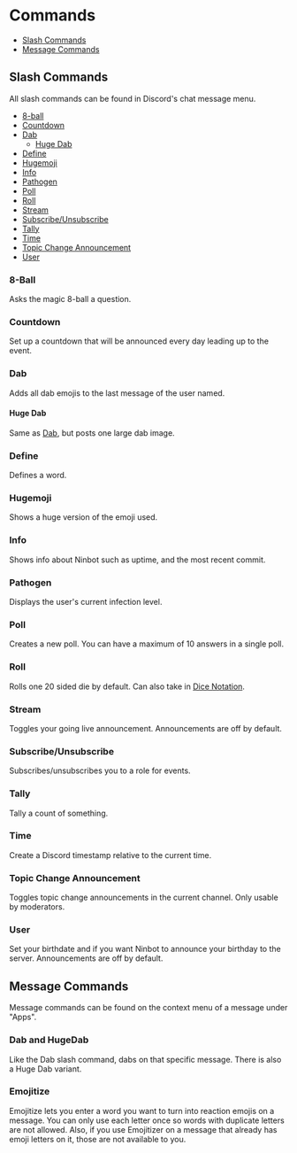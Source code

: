 # Commands

* [Slash Commands](#slash-commands)
* [Message Commands](#message-commands)

## Slash Commands

All slash commands can be found in Discord's chat message menu.

* [8-ball](#8-ball)
* [Countdown](#countdown)
* [Dab](#dab)
    * [Huge Dab](#huge-dab)
* [Define](#define)
* [Hugemoji](#hugemoji)
* [Info](#info)
* [Pathogen](#pathogen)
* [Poll](#poll)
* [Roll](#roll)
* [Stream](#stream)
* [Subscribe/Unsubscribe](#subscribeunsubscribe)
* [Tally](#tally)
* [Time](#time)
* [Topic Change Announcement](#topic-change-announcement)
* [User](#user)

### 8-Ball

Asks the magic 8-ball a question.

### Countdown

Set up a countdown that will be announced every day leading up to the event.

### Dab

Adds all dab emojis to the last message of the user named.

#### Huge Dab

Same as [Dab](#dab), but posts one large dab image.

### Define

Defines a word.

### Hugemoji

Shows a huge version of the emoji used.

### Info

Shows info about Ninbot such as uptime, and the most recent commit.

### Pathogen

Displays the user's current infection level.

### Poll

Creates a new poll. You can have a maximum of 10 answers in a single poll.

### Roll

Rolls one 20 sided die by default. Can also take in [Dice Notation](https://en.wikipedia.org/wiki/Dice_notation).

### Stream

Toggles your going live announcement. Announcements are off by default.

### Subscribe/Unsubscribe

Subscribes/unsubscribes you to a role for events.

### Tally

Tally a count of something.

### Time

Create a Discord timestamp relative to the current time.

### Topic Change Announcement

Toggles topic change announcements in the current channel. Only usable by moderators.

### User

Set your birthdate and if you want Ninbot to announce your birthday to the server. Announcements are off by default.

## Message Commands

Message commands can be found on the context menu of a message under "Apps".

### Dab and HugeDab

Like the Dab slash command, dabs on that specific message. There is also a Huge Dab variant.

### Emojitize

Emojitize lets you enter a word you want to turn into reaction emojis on a message. You can only use each letter once so
words with duplicate letters are not allowed. Also, if you use Emojitizer on a message that already has emoji letters on
it, those are not available to you.
